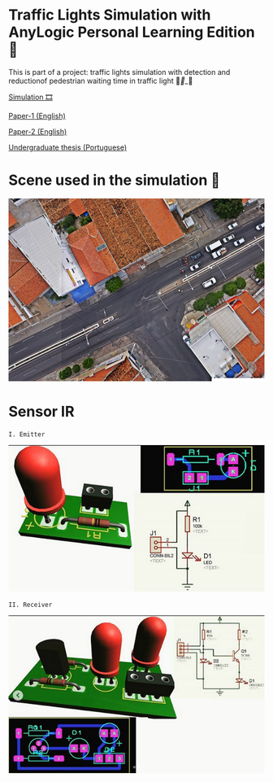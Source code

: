 # Traffic Lights Simulation with AnyLogic Personal Learning Edition  🚥

This is part of a project: traffic lights simulation with detection and reductionof pedestrian waiting time in traffic light 🚦___🚶____🚗

[Simulation 🎞](https://www.youtube.com/watch?v=acUIbqaz8h4)

[Paper-1 (English) ](http://lcv.fee.unicamp.br/images/BTSym18/Papers/030.pdf)

[Paper-2 (English) ](https://www.springer.com/gp/book/9783030575656)

[Undergraduate thesis (Portuguese) ](https://engcomputacaopaudosferros.ufersa.edu.br/wp-content/uploads/sites/87/2018/06/tcc_cibely.pdf)


# Scene used in the simulation 🛑
![Figure](https://github.com/roscibely/Traffic-lights-simulation-AnyLogic/blob/master/FOTO_AEREA.png)

# Sensor IR

    I. Emitter
    
 ![Figure](https://github.com/roscibely/Traffic-lights-simulation-AnyLogic/blob/master/infra1.png)   
    
    II. Receiver 
    
 ![Figure](https://github.com/roscibely/Traffic-lights-simulation-AnyLogic/blob/master/receptor.png)   
